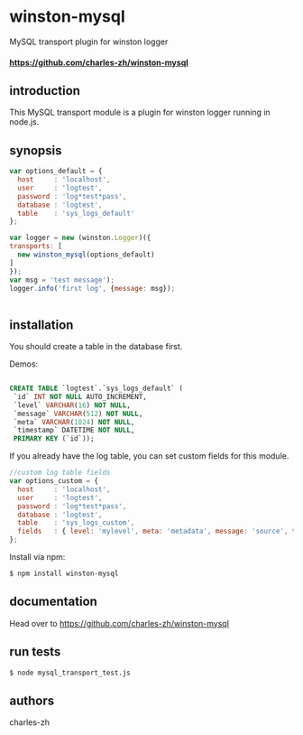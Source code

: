 # winston-mysql
MySQL transport plugin for winston logger

#### <https://github.com/charles-zh/winston-mysql> #

introduction
------------
This MySQL transport module is a plugin for winston logger running in node.js.


synopsis
--------

```js
var options_default = {
  host     : 'localhost',
  user     : 'logtest',
  password : 'log*test*pass',
  database : 'logtest',
  table    : 'sys_logs_default'
};

var logger = new (winston.Logger)({
transports: [
  new winston_mysql(options_default)
]
});
var msg = 'test message');
logger.info('first log', {message: msg});
    
```

installation
------------
You should create a table in the database first.

Demos:
```SQL

CREATE TABLE `logtest`.`sys_logs_default` (
 `id` INT NOT NULL AUTO_INCREMENT,
 `level` VARCHAR(16) NOT NULL,
 `message` VARCHAR(512) NOT NULL,
 `meta` VARCHAR(1024) NOT NULL,
 `timestamp` DATETIME NOT NULL,
 PRIMARY KEY (`id`));

```
If you already have the log table, you can set custom fields for this module.
```js
//custom log table fields
var options_custom = {
  host     : 'localhost',
  user     : 'logtest',
  password : 'log*test*pass',
  database : 'logtest',
  table    : 'sys_logs_custom',
  fields   : { level: 'mylevel', meta: 'metadata', message: 'source', timestamp: 'addDate'}
};

```

Install via npm:

```sh
$ npm install winston-mysql
```

documentation
-------------

Head over to <https://github.com/charles-zh/winston-mysql>

run tests
-------------

```sh
$ node mysql_transport_test.js
```

authors
-------

charles-zh



